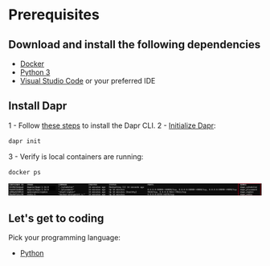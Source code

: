 # Prerequisites

## Download and install the following dependencies

- [Docker](https://docs.docker.com/engine/install/)
- [Python 3](https://www.python.org/downloads/)
- [Visual Studio Code](https://code.visualstudio.com/download) or your preferred IDE

## Install Dapr

1 - Follow [these steps](https://docs.dapr.io/getting-started/install-dapr-cli/) to install the Dapr CLI.
2 - [Initialize Dapr](https://docs.dapr.io/getting-started/install-dapr-cli/):

```bash
dapr init
```

3 - Verify is local containers are running:

```bash
docker ps
```

![containers](./../imgs/docker-ps.png)

## Let's get to coding

Pick your programming language:

- [Python](./python.md)